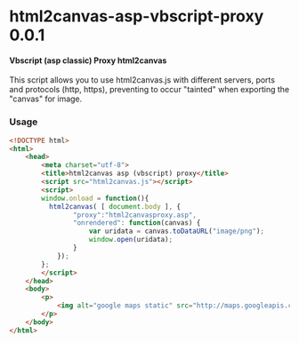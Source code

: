 html2canvas-asp-vbscript-proxy 0.0.1
=====================

#### Vbscript (asp classic) Proxy html2canvas ####

This script allows you to use html2canvas.js with different servers, ports and protocols (http, https), preventing to occur "tainted" when exporting the "canvas" for image.

### Usage ###

```html
<!DOCTYPE html>
<html>
	<head>
		<meta charset="utf-8">
		<title>html2canvas asp (vbscript) proxy</title>
		<script src="html2canvas.js"></script>
		<script>
		window.onload = function(){
		  html2canvas( [ document.body ], {
				"proxy":"html2canvasproxy.asp",
				"onrendered": function(canvas) {
					var uridata = canvas.toDataURL("image/png");
					window.open(uridata);
				}
			});
		};
		</script>
	</head>
	<body>
		<p>
			<img alt="google maps static" src="http://maps.googleapis.com/maps/api/staticmap?center=40.714728,-73.998672&zoom=12&size=400x400&maptype=roadmap&sensor=false">
		</p>
	</body>
</html>
```
